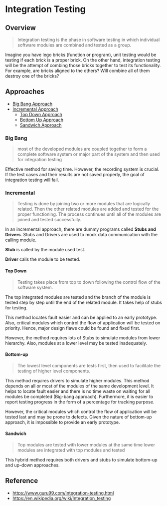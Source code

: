 # Integration Testing

## Overview

> Integration testing is the phase in software testing in which individual software modules are combined and tested as a group.

Imagine you have lego bricks (function or program), unit testing would be testing if each brick is a proper brick. On the other hand, integration testing will be the attempt of combing those bricks together to test its functionality. For example, are bricks aligned to the others? Will combine all of them destroy one of the bricks?

## Approaches

- [Big Bang Approach](#Big-Bang)
- [Incremental Approach](#Incremental)
  - [Top Down Approach](#Top-Down)
  - [Bottom Up Approach](#Bottom-Up)
  - [Sandwich Approach](#Sandwich)

### Big Bang

  > most of the developed modules are coupled together to form a complete software system or major part of the system and then used for integration testing

  Effective method for saving time. However, the recording system is crucial. If the test cases and their results are not saved properly, the goal of integration testing will fail.

### Incremental

> Testing is done by joining two or more modules that are logically related. Then the other related modules are added and tested for the proper functioning. The process continues until all of the modules are joined and tested successfully.

In an incremental approach, there are dummy programs called __Stubs and Drivers__. Stubs and Drivers are used to mock data communication with the calling module.

__Stub__ is called by the module used test.

__Driver__ calls the module to be tested.

#### Top Down

> Testing takes place from top to down following the control flow of the software system.

The top integrated modules are tested and the branch of the module is tested step by step until the end of the related module. It takes help of stubs for testing.

This method locates fault easier and can be applied to an early prototype. Also, critical modules which control the flow of application will be tested on priority. Hence, major design flaws could be found and fixed first.

However, the method requires lots of Stubs to simulate modules from lower hierarchy. Also, modules at a lower level may be tested inadequately.

#### Bottom-up

> The lowest level components are tests first, then used to facilitate the testing of higher level components.

This method requires drivers to simulate higher modules. This method depends on all or most of the modules of the same development level. It helps to locate fault easier and there is no time waste on waiting for all modules be completed (Big-bang approach). Furthermore, it is easier to report testing progress in the form of a percentage for tracking purpose.

However, the critical modules which control the flow of application will be tested last and may be prone to defects. Given the nature of bottom-up approach, it is impossible to provide an early prototype.

#### Sandwich

> Top modules are tested with lower modules at the same time lower modules are integrated with top modules and tested

This hybrid method requires both drivers and stubs to simulate bottom-up and up-down approaches.

## Reference

- <https://www.guru99.com/integration-testing.html>
- <https://en.wikipedia.org/wiki/Integration_testing>
